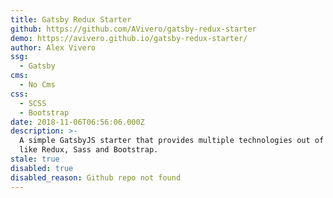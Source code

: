 ```yaml
---
title: Gatsby Redux Starter
github: https://github.com/AVivero/gatsby-redux-starter
demo: https://avivero.github.io/gatsby-redux-starter/
author: Alex Vivero
ssg:
  - Gatsby
cms:
  - No Cms
css:
  - SCSS
  - Bootstrap
date: 2018-11-06T06:56:06.000Z
description: >-
  A simple GatsbyJS starter that provides multiple technologies out of the box,
  like Redux, Sass and Bootstrap.
stale: true
disabled: true
disabled_reason: Github repo not found
---
```

